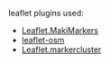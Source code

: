 leaflet plugins used:

 * [Leaflet.MakiMarkers](https://github.com/jseppi/Leaflet.MakiMarkers)
 * [leaflet-osm](https://github.com/jfirebaugh/leaflet-osm)
 * [Leaflet.markercluster](https://github.com/Leaflet/Leaflet.markercluster)
